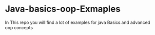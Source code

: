 # Java-basics-oop-Exmaples
In This repo you will find a lot of examples for java Basics and advanced  oop concepts

